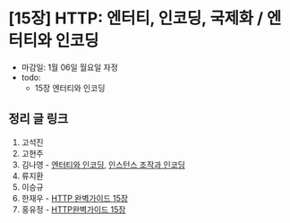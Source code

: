# [15장] HTTP: 엔터티, 인코딩, 국제화 / 엔터티와 인코딩

- 마감일: 1월 06일 월요일 자정
- todo:
  - 15장 엔터티와 인코딩

## 정리 글 링크

1. 고석진
2. 고현주
3. 김나영 - [엔터티와 인코딩](https://feel5ny.github.io/2020/01/05/HTTP_015_01/), [인스턴스 조작과 인코딩](https://feel5ny.github.io/2020/01/06/HTTP_015_02/)
4. 류지환
5. 이승규
6. 한재우 - [HTTP 완벽가이드 15장](https://bebiangel.github.io/2020/01/05/http-guide-chap15/)
7. 홍유정 - [HTTP완벽가이드 15장](https://youjung-hong.github.io/2020-01-10/HTTP완벽가이드-15-엔터티와-인코딩/)
